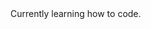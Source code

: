 <!DOCTYPE html>
<html>
<head>
	<title>Learning about git</title>
</head>
<body>
	Currently learning how to code.
</body>
</html>